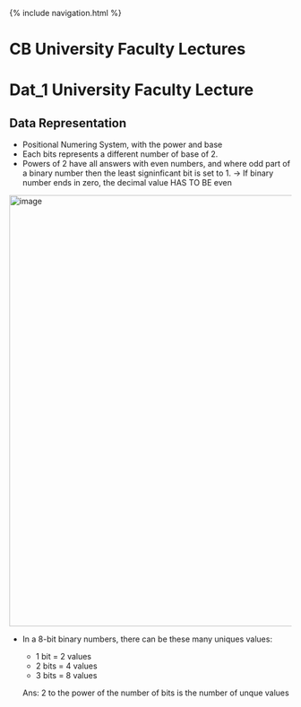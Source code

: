 {% include navigation.html %}

# CB University Faculty Lectures

# Dat_1 University Faculty Lecture

## Data Representation

- Positional Numering System, with the power and base
- Each bits represents a different number of base of 2.
- Powers of 2 have all answers with even numbers, and where odd part of a binary number then the least signinficant bit is set to 1. 
-> If binary number ends in zero, the decimal value HAS TO BE even


<img width="770" alt="image" src="https://user-images.githubusercontent.com/89240973/165012412-333cab8a-200f-4d9f-8d68-632b3dbe36c8.png"> 

- In a 8-bit binary numbers, there can be these many uniques values: 
   - 1 bit = 2 values
   - 2 bits = 4 values
   - 3 bits = 8 values
   
   Ans: 2 to the power of the number of bits is the number of unque values

